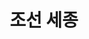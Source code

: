 ---
layout: hubs
key: Q37682
title: 조선 세종
name: 조선 세종
description: 조선의 4대 임금
score: 0.003678321678321679
degree: 18
---